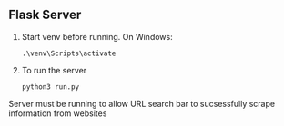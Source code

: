 ## Flask Server

1. Start venv before running.
On Windows:
    ```
    .\venv\Scripts\activate
    ```
2. To run the server
    ```
    python3 run.py
    ```
Server must be running to allow URL search bar to sucsessfully scrape information from websites